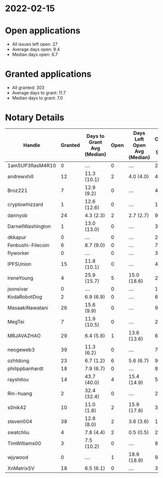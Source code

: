 2022-02-15
==========

# Open applications

- All issues left open: 27
- Average days open: 9.4
- Median days open: 6.7

# Granted applications

- All granted: 303
- Average days to grant: 11.7
- Median days to grant: 7.0

# Notary Details

| Handle            |   Granted | Days to Grant Avg (Median)   |   Open | Days Left Open Avg (Median)   |   Closed (no grant) |
|-------------------|-----------|------------------------------|--------|-------------------------------|---------------------|
| 1am5UP3RasM4R10   |         0 | ....                         |      0 | ....                          |                   2 |
| andrewxhill       |        12 | 11.3  (10.1)                 |      2 | 4.0  (4.0)                    |                  48 |
| Broz221           |         7 | 12.9  (9.2)                  |      0 | ....                          |                  48 |
| cryptowhizzard    |         1 | 12.6  (12.6)                 |      0 | ....                          |                  11 |
| dannyob           |        24 | 4.3  (2.3)                   |      2 | 2.7  (2.7)                    |                  90 |
| DarnellWashington |         1 | 13.0  (13.0)                 |      0 | ....                          |                   3 |
| dkkapur           |         0 | ....                         |      0 | ....                          |                   2 |
| Fenbushi-Filecoin |         6 | 8.7  (9.0)                   |      0 | ....                          |                  76 |
| flyworker         |         0 | ....                         |      0 | ....                          |                   3 |
| IPFSUnion         |        15 | 11.8  (10.1)                 |      0 | ....                          |                  44 |
| IreneYoung        |         4 | 25.9  (15.7)                 |      5 | 15.0  (18.6)                  |                  23 |
| jsonsivar         |         0 | ....                         |      0 | ....                          |                  13 |
| KodaRobotDog      |         2 | 6.9  (6.9)                   |      0 | ....                          |                   6 |
| MasaakiNawatani   |        26 | 15.6  (9.9)                  |      0 | ....                          |                  94 |
| MegTei            |         7 | 11.9  (10.5)                 |      0 | ....                          |                  20 |
| MRJAVAZHAO        |        29 | 6.4  (5.8)                   |      1 | 13.6  (13.6)                  |                  64 |
| neogeweb3         |        39 | 11.3  (6.2)                  |      0 | ....                          |                  76 |
| ozhtdong          |        23 | 6.7  (1.2)                   |      6 | 5.6  (6.7)                    |                  96 |
| philippbanhardt   |        18 | 7.9  (6.7)                   |      0 | ....                          |                  81 |
| rayshitou         |        14 | 43.7  (40.0)                 |      4 | 15.4  (14.9)                  |                  56 |
| Rin-huang         |         2 | 32.4  (32.4)                 |      0 | ....                          |                   2 |
| s0nik42           |        10 | 11.0  (1.8)                  |      2 | 15.9  (17.8)                  |                  34 |
| steven004         |        38 | 12.8  (8.0)                  |      2 | 3.6  (3.6)                    |                 110 |
| swatchliu         |         4 | 7.8  (4.4)                   |      2 | 0.5  (0.5)                    |                  25 |
| TimWilliams00     |         3 | 7.5  (10.2)                  |      0 | ....                          |                   8 |
| wjywood           |         0 | ....                         |      1 | 18.9  (18.9)                  |                   9 |
| XnMatrixSV        |        18 | 6.5  (6.1)                   |      0 | ....                          |                  32 |